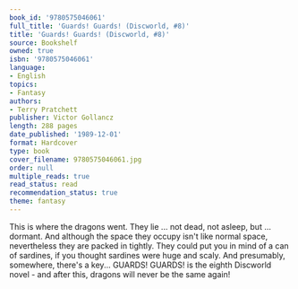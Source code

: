 ```yaml
---
book_id: '9780575046061'
full_title: 'Guards! Guards! (Discworld, #8)'
title: 'Guards! Guards! (Discworld, #8)'
source: Bookshelf
owned: true
isbn: '9780575046061'
language:
- English
topics:
- Fantasy
authors:
- Terry Pratchett
publisher: Victor Gollancz
length: 288 pages
date_published: '1989-12-01'
format: Hardcover
type: book
cover_filename: 9780575046061.jpg
order: null
multiple_reads: true
read_status: read
recommendation_status: true
theme: fantasy
---
```

This is where the dragons went. They lie ... not dead, not asleep, but ... dormant. And although the space they occupy isn't like normal space, nevertheless they are packed in tightly. They could put you in mind of a can of sardines, if you thought sardines were huge and scaly. And presumably, somewhere, there's a key...
GUARDS! GUARDS! is the eighth Discworld novel - and after this, dragons will never be the same again!
